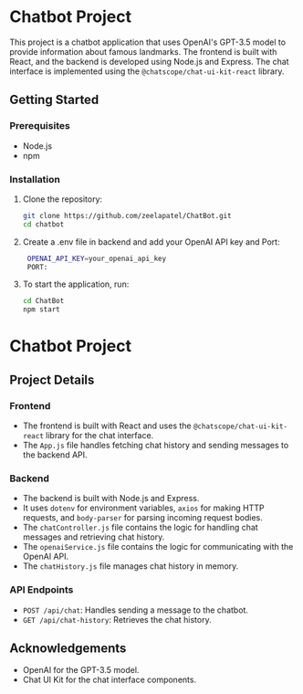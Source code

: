 # Chatbot Project

This project is a chatbot application that uses OpenAI's GPT-3.5 model to provide information about famous landmarks. The frontend is built with React, and the backend is developed using Node.js and Express. The chat interface is implemented using the `@chatscope/chat-ui-kit-react` library.


## Getting Started

### Prerequisites

- Node.js
- npm

### Installation

1. Clone the repository:

   ```bash
   git clone https://github.com/zeelapatel/ChatBot.git
   cd chatbot
2. Create a .env file in backend and add your OpenAI API key and Port:
   ```bash
    OPENAI_API_KEY=your_openai_api_key
    PORT: 
3. To start the application, run:
   ```bash
   cd ChatBot
   npm start

# Chatbot Project

## Project Details

### Frontend

- The frontend is built with React and uses the `@chatscope/chat-ui-kit-react` library for the chat interface.
- The `App.js` file handles fetching chat history and sending messages to the backend API.

### Backend

- The backend is built with Node.js and Express.
- It uses `dotenv` for environment variables, `axios` for making HTTP requests, and `body-parser` for parsing incoming request bodies.
- The `chatController.js` file contains the logic for handling chat messages and retrieving chat history.
- The `openaiService.js` file contains the logic for communicating with the OpenAI API.
- The `chatHistory.js` file manages chat history in memory.

### API Endpoints

- `POST /api/chat`: Handles sending a message to the chatbot.
- `GET /api/chat-history`: Retrieves the chat history.

## Acknowledgements

- OpenAI for the GPT-3.5 model.
- Chat UI Kit for the chat interface components.
